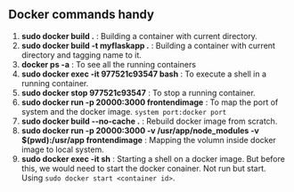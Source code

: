 ## Docker commands handy

1. **sudo docker build .** : Building a container with current directory.
2. **sudo docker build -t myflaskapp .** : Building a container with current directory and tagging name to it.
3. **docker ps -a** : To see all the running containers
4. **sudo docker exec -it 977521c93547 bash** : To execute a shell in a running container.
5. **sudo docker stop 977521c93547** : To stop a running container.
6. **sudo docker run -p 20000:3000 frontendimage** : To map the port of system and the docker image. `system port:docker port`
7. **sudo docker build --no-cache .** : Rebuild docker image from scratch.
8. **sudo docker run -p 20000:3000 -v /usr/app/node_modules -v $(pwd):/usr/app frontendimage** : Mapping the volumn inside docker image to local system.
9. **sudo docker exec -it <container Id> sh** : Starting a shell on a docker image. But before this, we would need to start the docker conainer. Not run but start. Using `sudo docker start <container id>`.